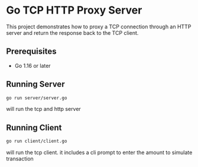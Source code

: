# Go TCP HTTP Proxy Server

This project demonstrates how to proxy a TCP connection through an HTTP server and return the response back to the TCP client.

## Prerequisites

- Go 1.16 or later

## Running Server

```bash
go run server/server.go
```

will run the tcp and http server

## Running Client

```bash
go run client/client.go
```

will run the tcp client. it includes a cli prompt to enter the amount to simulate transaction